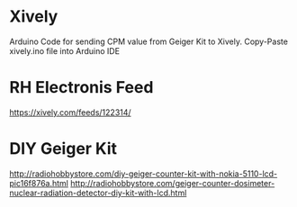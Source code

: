 Xively
======

Arduino Code for sending CPM value from Geiger Kit to Xively. Copy-Paste xively.ino file into Arduino IDE

RH Electronis Feed 
==================
https://xively.com/feeds/122314/

DIY Geiger Kit
==============
http://radiohobbystore.com/diy-geiger-counter-kit-with-nokia-5110-lcd-pic16f876a.html
http://radiohobbystore.com/geiger-counter-dosimeter-nuclear-radiation-detector-diy-kit-with-lcd.html


